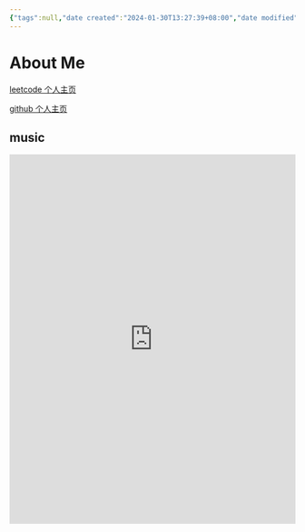 ```yaml
---
{"tags":null,"date created":"2024-01-30T13:27:39+08:00","date modified":"2024-03-22T19:11:25+08:00","dg-publish":true,"view-date":"2024-03-22","view-count":1,"permalink":"/card/About Me/","dgPassFrontmatter":true,"noteIcon":"2","created":"2024-01-30T13:27:39+08:00","updated":"2024-03-22T19:11:25+08:00"}
---
```



# About Me

[leetcode 个人主页](https://leetcode.cn/u/wudanyang/)

[github 个人主页](https://github.com/wudanyang6)

## music

<iframe width="100%" height="650px" src="https://music.163.com/playlist?id=13022777&userid=16553655" scrolling="no" border="0" frameborder="no" framespacing="0" allowfullscreen="false"> </iframe>
